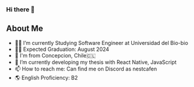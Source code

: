### Hi there 👋

## About Me

- :man_student: I’m currently Studying Software Engineer at Universidad del Bio-bio
- :man_student: Expected Graduation: August 2024
- :round_pushpin: I'm from Concepcion, Chile:chile:
- 🌱 I’m currently developing my thesis with React Native, JavaScript
- 📫 How to reach me: Can find me on Discord as nestcafen
- :earth_americas: English Proficiency: B2 


<!--
**NestcafeN/NestcafeN** is a ✨ _special_ ✨ repository because its `README.md` (this file) appears on your GitHub profile.

Here are some ideas to get you started:

- 👯 I’m looking to collaborate on ...
- 🤔 I’m looking for help with ...
- 💬 Ask me about ...
- 😄 Pronouns: ...
- ⚡ Fun fact: ...
-->

